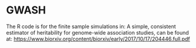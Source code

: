 # GWASH
The R code is for the finite sample simulations in: A simple, consistent estimator of heritability for genome-wide association studies, can be found at: https://www.biorxiv.org/content/biorxiv/early/2017/10/17/204446.full.pdf
